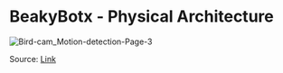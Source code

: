 # BeakyBotx - Physical Architecture 


![Bird-cam_Motion-detection-Page-3](https://github.com/user-attachments/assets/f7060b0f-fbc1-4520-bd1f-e42e59f4bd3f)

Source: [Link](https://viewer.diagrams.net/?tags=%7B%7D&lightbox=1&highlight=0000ff&edit=_blank&layers=1&nav=1&dark=0#R%3Cmxfile%3E%3Cdiagram%20id%3D%22d3pDo7fImPE6Pftn6lfX%22%20name%3D%22Page-3%22%3E5Vldc6MgFP01eUxGRRP7GNOvdNuZbLNtt49EaWRXxUHSJP31CxVUqk2z%2FYjurA%2BJHBDh3HvuBeyBSbw5ozANr0iAop5lBJseOO5ZFnANk%2F8JZJsjlmUOc2RJcZBjZgnM8ROSoCHRFQ5QpjVkhEQMpzrokyRBPtMwSClZ680eSKS%2FNYVLVAPmPozq6B0OWJijrmOU%2BDnCy1C92TRkTQxVYwlkIQzIugKBkx6YUEJYfhdvJigS7Cle8udOX6ktBkZRwvZ54BSNz%2BMtO5teUug9WTfIM0Z9K%2B%2FlEUYrOWE5WLZVDFCySgIkOjF6wFuHmKF5Cn1Ru%2BZG51jI4oiXTH6bMUp%2BF0zxOXr1YcqRPyLK0KYCyWGfIRIjRre8iaztA0mhdKJ%2BQfK6NMmRK7GwYo4ChNINlkXnJVP8RpLVTNxP176Z3CXrx3jxfXI9vZj%2BmKV9s0bcNczSBaLPA5%2FhnjWM%2BCC8BeV3S3E3wz7hVdZdBxkGjs4wMOsEF5KsElw8%2BOkE1z1zAmNEYQfZs3Xy7AbyTLuBvC9zTlAjCQU8qskioSwkS5LA6KREPZ3Gss0lIakk7xdibCtDNFwxolPL%2BaPbn7zQNwaG4SjkXvQ4sJ2RAo438h15aVstzRDFnAJEJVg3V8YgZWMR2DngRzDLsK%2FgUxypwbxq1YysqI%2Fe9jtB2E7bUxRBhh%2F1NNFkSfnojGA%2BlFJx9tHgqHK5QPchUe0Y5eXoL%2BDTXSIm%2B3zhLcUg93Kg%2B%2Bg2JuOLG%2Bb1v0%2F9bxfemD00RLfJfNroVJdwwVO%2B5ggwwstEWIdzLyzpCSVhnlLHsiLGQZD7HMrwE1w89yfMnYr5PM%2FQ8XrOcaMddzl8TbLFukC%2BREu9janGGJjAeWGLvPReg6ukNdSfIA8PGfqo8RrJcFtVv6kL33lD9n8RkN%2BU7vAw0nWGerwvyp8vzl3TrIhzJsIgn49lTK87mB9HwNEJs9pOkEf%2Fq0TU0uTQGrGtw2pEzbMiEiEN4%2FLk%2BB8QCHDbFohZ3wceQCGf6unqtODZ0XY1%2FGxFfIz4enRvxxJ7LbNREqhGCUlQayZ0umXD%2BvL56mr2o4OBB7h64DFB64HHbjU1F9n3van5y%2FenJthXFB0LbGqPVorCg4xvELcd1IUtjjAql%2FLK7sjEqbE5JxGkHJrBRBzCd47Tl7Gm3z6JozqJ%2FMeYQBp0kcChpRE4NECNwFEDf%2FaX8dfuNqoSnu%2BrdYfYRrn7BuFuxWC3vjDBPiVpKBZvHfT4FyFjZB8wZDR%2BL6uv7EzrtlEFBz8YfY3dvz4DtYZgACqXbgN71xef5sMAdSKpAr%2FlunoX7zkL5cXy22nevPwEDU7%2BAA%3D%3D%3C%2Fdiagram%3E%3C%2Fmxfile%3E)

